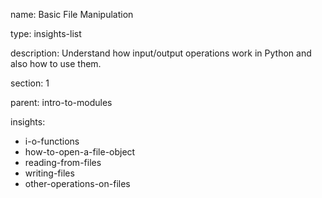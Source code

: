 name: Basic File Manipulation

type: insights-list

description: Understand how input/output operations work in Python and also how to use them.

section: 1

parent: intro-to-modules

insights:
  - i-o-functions
  - how-to-open-a-file-object
  - reading-from-files
  - writing-files
  - other-operations-on-files
